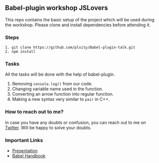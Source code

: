 ## Babel-plugin workshop JSLovers

This repo contains the basic setup of the project which will be used during the workshop.
Please clone and install dependencies before attending it.

### Steps
```
1. git clone https://github.com/plxity/Babel-plugin-talk.git
2. npm install
```

### Tasks 

All the tasks will be done with the help of babel-plugin.

1. Removing ```console.log()``` from our code.
2. Changing variable name used in the function.
3. Converting an arrow function into regular function.
4. Making a new syntax very similar to ```pair``` in C++.


### How to reach out to me?
In case you have any doubts or confusion, you can reach out to me on [Twitter](https://twitter.com/apoorv_taneja). Will be happy to solve your doubts.

### Important Links
- [Presentation](https://docs.google.com/presentation/d/1RuR08uun2Pt76lgMWZFtkndXAlcmhl1RXQ8HLQPCbGY/edit?usp=sharing)
- [Babel Handbook](https://github.com/jamiebuilds/babel-handbook)
